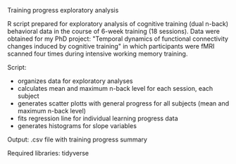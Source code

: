 Training progress exploratory analysis

R script prepared for exploratory analysis of cognitive training (dual n-back) behavioral data in the course of 6-week training (18 sessions). Data were obtained for my PhD project: "Temporal dynamics of functional connectivity changes induced by cognitive training" in which participants were fMRI scanned four times during intensive working memory training.


Script: 
- organizes data for exploratory analyses
- calculates mean and maximum n-back level for each session, each subject 
- generates scatter plotts with general progress for all subjects (mean and maximum n-back level)
- fits regression line for individual learning progress data 
- generates histograms for slope variables

Output: .csv file with training progress summary

Required libraries: tidyverse
